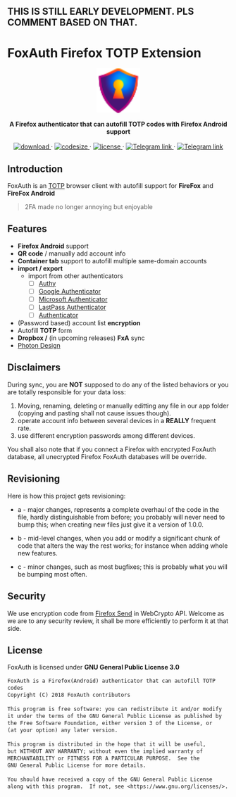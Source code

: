 ## THIS IS STILL EARLY DEVELOPMENT. PLS COMMENT BASED ON THAT.

# FoxAuth Firefox TOTP Extension

<div align='center'>
  <img width='20%' height='20%' src='foxauth.svg'></img>
  <p>
  <strong>A Firefox authenticator that can autofill TOTP codes with Firefox Android support</strong>
  <br>
  <br>
    <a href='https://addons.mozilla.org/firefox/addon/foxauth/'>
      <img src='https://img.shields.io/amo/v/foxauth.svg?style=flat-square' alt='download' />
    </a>
  ·
    <a href="https://github.com/FoxAuth/FoxAuth/">
      <img src="https://img.shields.io/github/languages/code-size/FoxAuth/FoxAuth.svg?style=flat-square" alt="codesize" />
    </a>
  ·
    <a href="https://www.gnu.org/licenses/gpl-3.0.html">
      <img src="https://img.shields.io/github/license/FoxAuth/FoxAuth.svg?style=flat-square" alt="license" />
    </a>
  </a>
  ·
    <a href="https://t.me/joinchat/Flgxfkm5Q2c8JayWirYTmA">
      <img src="https://img.shields.io/badge/Telegram-Join%20Chat-red.svg?style=flat-square" alt="Telegram link" />
    </a>
      ·
    <a href="https://gitter.im/FoxAuth/Lobby">
      <img src="https://img.shields.io/badge/Gitter-Join%20Chat-purple.svg?style=flat-square" alt="Telegram link" />
    </a>
</div>

## Introduction

FoxAuth is an [TOTP](https://wikipedia.org/wiki/Time-based_One-time_Password_algorithm) browser client with autofill support for __FireFox__ and __FireFox Android__

> 2FA made no longer annoying but enjoyable

## Features

- __Firefox Android__ support
- __QR code__ / manually add account info
- __Container tab__ support to autofill multiple same-domain accounts
- __import / export__
  - import from other authenticators
    - [ ] [Authy](https://authy.com/)
    - [ ] [Google Authenticator](https://play.google.com/store/apps/details?id=com.google.android.apps.authenticator2&hl=en_us)
    - [ ] [Microsoft Authenticator](https://play.google.com/store/apps/details?id=com.azure.authenticator&hl=en_US)
    - [ ] [LastPass Authenticator](https://play.google.com/store/apps/details?id=com.lastpass.authenticator&hl=en_US)
    - [ ] [Authenticator](https://github.com/Authenticator-Extension/Authenticator)

- (Password based) account list __encryption__
- Autofill __TOTP__ form
- __Dropbox /__ (in upcoming releases) __FxA__ sync
- [Photon Design](https://design.firefox.com/photon)

## Disclaimers

During sync, you are **NOT** supposed to do any of the listed behaviors or you are totally responsible for your data loss:

1. Moving, renaming, deleting or manually editting any file in our app folder (copying and pasting shall not cause issues though).
1. operate account info between several devices in a **REALLY** frequent rate.
1. use different encryption passwords among different devices.

You shall also note that if you connect a Firefox with encrypted FoxAuth database, all unecrypted Firefox FoxAuth databases will be override.

## Revisioning

Here is how this project gets revisioning:

- a - major changes, represents a complete overhaul of the code in the file, hardly distinguishable from before; you probably will never need to bump this; when creating new files just give it a version of 1.0.0. 

- b - mid-level changes, when you add or modify a significant chunk of code that alters the way the rest works; for instance when adding whole new features.

- c - minor changes, such as most bugfixes; this is probably what you will be bumping most often.

## Security

We use encryption code from [Firefox Send](github.com/mozilla/send) in WebCrypto API. Welcome as we are to any security review, it shall be more efficiently to perform it at that side.

## License

FoxAuth is licensed under __GNU General Public License 3.0__

```plain
FoxAuth is a Firefox(Android) authenticator that can autofill TOTP codes
Copyright (C) 2018 FoxAuth contributors

This program is free software: you can redistribute it and/or modify
it under the terms of the GNU General Public License as published by
the Free Software Foundation, either version 3 of the License, or
(at your option) any later version.

This program is distributed in the hope that it will be useful,
but WITHOUT ANY WARRANTY; without even the implied warranty of
MERCHANTABILITY or FITNESS FOR A PARTICULAR PURPOSE.  See the
GNU General Public License for more details.

You should have received a copy of the GNU General Public License
along with this program.  If not, see <https://www.gnu.org/licenses/>.
```
